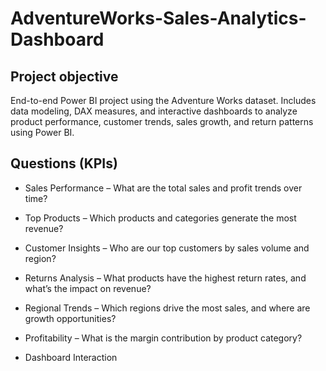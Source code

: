 # AdventureWorks-Sales-Analytics-Dashboard 
## Project objective
End-to-end Power BI project using the Adventure Works dataset. Includes data modeling, DAX measures, and interactive dashboards to analyze product performance, customer trends, sales growth, and return patterns using Power BI. 

## Questions (KPIs)
- Sales Performance – What are the total sales and profit trends over time?
- Top Products – Which products and categories generate the most revenue?
- Customer Insights – Who are our top customers by sales volume and region?
- Returns Analysis – What products have the highest return rates, and what’s the impact on revenue?
- Regional Trends – Which regions drive the most sales, and where are growth opportunities?
- Profitability – What is the margin contribution by product category?

- Dashboard Interaction

